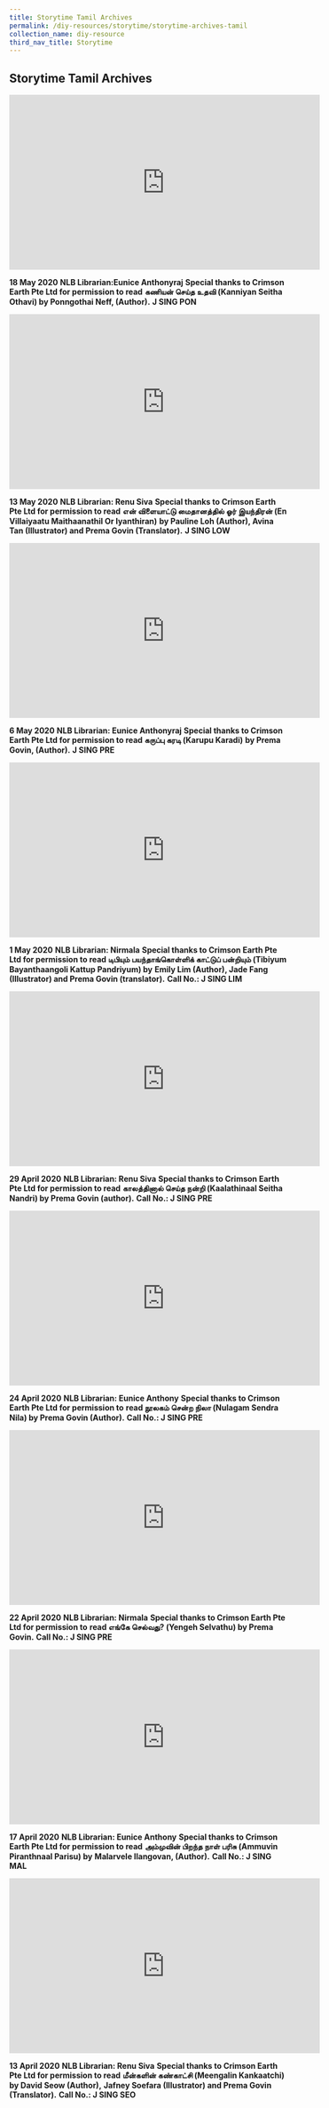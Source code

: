 ```yaml
---
title: Storytime Tamil Archives
permalink: /diy-resources/storytime/storytime-archives-tamil
collection_name: diy-resource
third_nav_title: Storytime
---
```


## **Storytime Tamil Archives**

<iframe width="560" height="315" src="https://www.youtube.com/watch?v=m1A1kzggogA" frameborder="0" allow="accelerometer; autoplay; clipboard-write; encrypted-media; gyroscope; picture-in-picture" allowfullscreen></iframe>

**18 May 2020**
**NLB Librarian:Eunice Anthonyraj**
**Special thanks to Crimson Earth Pte Ltd for permission to read**
**கணியன் செய்த உதவி (Kanniyan Seitha Othavi) by Ponngothai Neff, (Author).**
**J SING PON**

<iframe width="560" height="315" src="https://www.youtube.com/watch?v=WsebGQqc5r0" frameborder="0" allow="accelerometer; autoplay; clipboard-write; encrypted-media; gyroscope; picture-in-picture" allowfullscreen></iframe>

**13 May 2020**
**NLB Librarian: Renu Siva**
**Special thanks to Crimson Earth Pte Ltd for permission to read**
**என் விளையாட்டு மைதானத்தில் ஓர் இயந்திரன் (En Villaiyaatu Maithaanathil Or Iyanthiran)**
**by Pauline Loh (Author), Avina Tan (Illustrator) and Prema Govin (Translator).**
**J SING LOW**

<iframe width="560" height="315" src="https://www.youtube.com/watch?v=x6OYrvjHCzo" frameborder="0" allow="accelerometer; autoplay; clipboard-write; encrypted-media; gyroscope; picture-in-picture" allowfullscreen></iframe>

**6 May 2020**
**NLB Librarian: Eunice Anthonyraj**
**Special thanks to Crimson Earth Pte Ltd for permission to read கருப்பு கரடி (Karupu Karadi)**
**by Prema Govin, (Author).**
**J SING  PRE**

<iframe width="560" height="315" src="https://www.youtube.com/watch?v=jUlnVRdIQM8" frameborder="0" allow="accelerometer; autoplay; clipboard-write; encrypted-media; gyroscope; picture-in-picture" allowfullscreen></iframe>

**1 May 2020**
**NLB Librarian: Nirmala**
**Special thanks to Crimson Earth Pte Ltd for permission to read டிபியும் பயந்தாங்கொள்ளிக் காட்டுப் பன்றியும் (Tibiyum Bayanthaangoli Kattup Pandriyum) by**
**Emily Lim (Author), Jade Fang (Illustrator) and Prema Govin (translator).**
**Call No.: J SING LIM**

<iframe width="560" height="315" src="https://www.youtube.com/watch?v=oHxgLHc_wmQ" frameborder="0" allow="accelerometer; autoplay; clipboard-write; encrypted-media; gyroscope; picture-in-picture" allowfullscreen></iframe>

**29 April 2020**
**NLB Librarian: Renu Siva**
**Special thanks to Crimson Earth Pte Ltd for permission to read**
**காலத்தினால் செய்த நன்றி (Kaalathinaal Seitha Nandri) by Prema Govin (author).**
**Call No.: J SING PRE**

<iframe width="560" height="315" src="https://www.youtube.com/watch?v=7veRs50a_pw" frameborder="0" allow="accelerometer; autoplay; clipboard-write; encrypted-media; gyroscope; picture-in-picture" allowfullscreen></iframe>

**24 April 2020**
**NLB Librarian: Eunice Anthony**
**Special thanks to Crimson Earth Pte Ltd for permission to**
**read நூலகம் சென்ற நிலா (Nulagam Sendra Nila) by Prema Govin (Author).**
**Call No.: J SING PRE**

<iframe width="560" height="315" src="https://www.youtube.com/watch?v=I7eEOeVWLQM" frameborder="0" allow="accelerometer; autoplay; clipboard-write; encrypted-media; gyroscope; picture-in-picture" allowfullscreen></iframe>

**22 April 2020**
**NLB Librarian: Nirmala**
**Special thanks to Crimson Earth Pte Ltd for permission to**
**read எங்கே செல்வது? (Yengeh Selvathu) by Prema Govin.**
**Call No.: J SING PRE**

<iframe width="560" height="315" src="https://www.youtube.com/watch?v=JaviuagWqXg" frameborder="0" allow="accelerometer; autoplay; clipboard-write; encrypted-media; gyroscope; picture-in-picture" allowfullscreen></iframe>

**17 April 2020**
**NLB Librarian: Eunice Anthony**
**Special thanks to Crimson Earth Pte Ltd for permission to read**
**அம்முவின் பிறந்த நாள் பரிசு (Ammuvin Piranthnaal Parisu) by**
**Malarvele Ilangovan, (Author).**
**Call No.: J SING MAL**

<iframe width="560" height="315" src="https://www.youtube.com/watch?v=XLO0BGNLKJU" frameborder="0" allow="accelerometer; autoplay; clipboard-write; encrypted-media; gyroscope; picture-in-picture" allowfullscreen></iframe>

**13 April 2020**
**NLB Librarian: Renu Siva**
**Special thanks to Crimson Earth Pte Ltd for permission to read**
**மீன்களின் கண்காட்சி (Meengalin Kankaatchi) by David Seow (Author),**
**Jafney Soefara (Illustrator) and Prema Govin (Translator).**
**Call No.: J SING SEO**